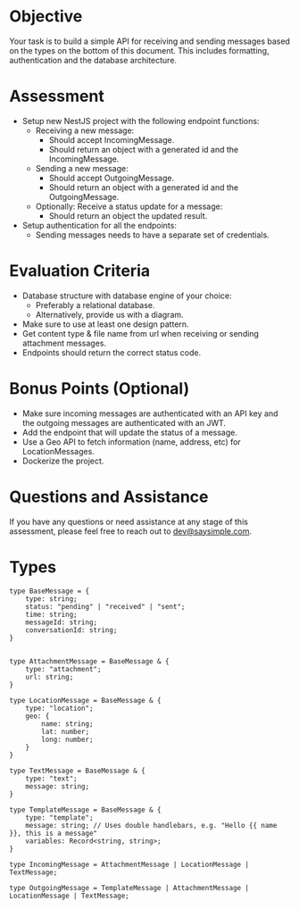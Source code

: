 # Objective
Your task is to build a simple API for receiving and sending messages based on the types on the bottom of this document. This includes formatting, authentication and the database architecture.

# Assessment
- Setup new NestJS project with the following endpoint functions:
  - Receiving a new message:
    - Should accept IncomingMessage.
    - Should return an object with a generated id and the IncomingMessage. 
  - Sending a new message:
    - Should accept OutgoingMessage.
    - Should return an object with a generated id and the OutgoingMessage.
  - Optionally: Receive a status update for a message:
    - Should return an object the updated result.
- Setup authentication for all the endpoints:
  - Sending messages needs to have a separate set of credentials.

# Evaluation Criteria
- Database structure with database engine of your choice:
  - Preferably a relational database.
  - Alternatively, provide us with a diagram.
- Make sure to use at least one design pattern.
- Get content type & file name from url when receiving or sending attachment messages.
- Endpoints should return the correct status code.

# Bonus Points (Optional)
- Make sure incoming messages are authenticated with an API key and the outgoing messages are authenticated with an JWT.
- Add the endpoint that will update the status of a message.
- Use a Geo API to fetch information (name, address, etc) for LocationMessages.
- Dockerize the project.

# Questions and Assistance

If you have any questions or need assistance at any stage of this assessment, please feel free to reach out to dev@saysimple.com.

# Types

```
type BaseMessage = {
    type: string;
    status: "pending" | "received" | "sent";
    time: string;
    messageId: string;
    conversationId: string;
}


type AttachmentMessage = BaseMessage & {
    type: "attachment";
    url: string;
}

type LocationMessage = BaseMessage & {
    type: "location";
    geo: {
        name: string;
        lat: number;
        long: number;
    }
}

type TextMessage = BaseMessage & {
    type: "text";
    message: string;
}

type TemplateMessage = BaseMessage & {
    type: "template";
    message: string; // Uses double handlebars, e.g. "Hello {{ name }}, this is a message"
    variables: Record<string, string>;
}

type IncomingMessage = AttachmentMessage | LocationMessage | TextMessage;

type OutgoingMessage = TemplateMessage | AttachmentMessage | LocationMessage | TextMessage;
```
